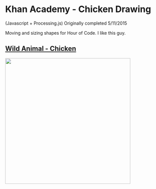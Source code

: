 # Khan Academy - Chicken Drawing
(Javascript + Processing.js) Originally completed 5/11/2015

Moving and sizing shapes for Hour of Code. I like this guy.

<h2><a href="http://www.khanacademy.org/computer-programming/wild-animal-chicken/5473107722764288">Wild Animal - Chicken</a></h2>

<img src ="http://40.media.tumblr.com/6210e62aa071ba1ba29d170b1a5f65a1/tumblr_inline_nqmtchCNj91tvc5hi_1280.png" width="400" height="400">
